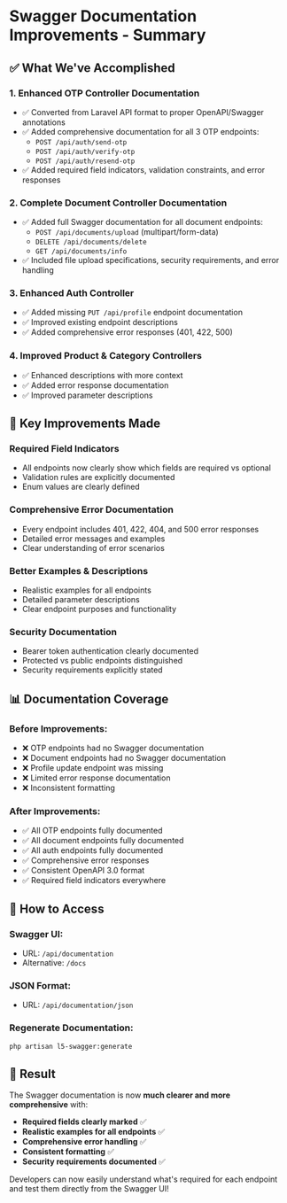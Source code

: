 # Swagger Documentation Improvements - Summary

## ✅ What We've Accomplished

### 1. **Enhanced OTP Controller Documentation**
- ✅ Converted from Laravel API format to proper OpenAPI/Swagger annotations
- ✅ Added comprehensive documentation for all 3 OTP endpoints:
  - `POST /api/auth/send-otp`
  - `POST /api/auth/verify-otp` 
  - `POST /api/auth/resend-otp`
- ✅ Added required field indicators, validation constraints, and error responses

### 2. **Complete Document Controller Documentation**
- ✅ Added full Swagger documentation for all document endpoints:
  - `POST /api/documents/upload` (multipart/form-data)
  - `DELETE /api/documents/delete`
  - `GET /api/documents/info`
- ✅ Included file upload specifications, security requirements, and error handling

### 3. **Enhanced Auth Controller**
- ✅ Added missing `PUT /api/profile` endpoint documentation
- ✅ Improved existing endpoint descriptions
- ✅ Added comprehensive error responses (401, 422, 500)

### 4. **Improved Product & Category Controllers**
- ✅ Enhanced descriptions with more context
- ✅ Added error response documentation
- ✅ Improved parameter descriptions

## 🎯 Key Improvements Made

### **Required Field Indicators**
- All endpoints now clearly show which fields are required vs optional
- Validation rules are explicitly documented
- Enum values are clearly defined

### **Comprehensive Error Documentation**
- Every endpoint includes 401, 422, 404, and 500 error responses
- Detailed error messages and examples
- Clear understanding of error scenarios

### **Better Examples & Descriptions**
- Realistic examples for all endpoints
- Detailed parameter descriptions
- Clear endpoint purposes and functionality

### **Security Documentation**
- Bearer token authentication clearly documented
- Protected vs public endpoints distinguished
- Security requirements explicitly stated

## 📊 Documentation Coverage

### **Before Improvements:**
- ❌ OTP endpoints had no Swagger documentation
- ❌ Document endpoints had no Swagger documentation  
- ❌ Profile update endpoint was missing
- ❌ Limited error response documentation
- ❌ Inconsistent formatting

### **After Improvements:**
- ✅ All OTP endpoints fully documented
- ✅ All document endpoints fully documented
- ✅ All auth endpoints fully documented
- ✅ Comprehensive error responses
- ✅ Consistent OpenAPI 3.0 format
- ✅ Required field indicators everywhere

## 🚀 How to Access

### **Swagger UI:**
- URL: `/api/documentation`
- Alternative: `/docs`

### **JSON Format:**
- URL: `/api/documentation/json`

### **Regenerate Documentation:**
```bash
php artisan l5-swagger:generate
```

## 🎉 Result

The Swagger documentation is now **much clearer and more comprehensive** with:
- **Required fields clearly marked** ✅
- **Realistic examples for all endpoints** ✅
- **Comprehensive error handling** ✅
- **Consistent formatting** ✅
- **Security requirements documented** ✅

Developers can now easily understand what's required for each endpoint and test them directly from the Swagger UI!


